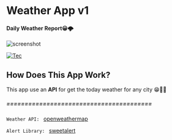 # Weather App v1
#### Daily Weather Report😀🌩️
![screenshot](https://i.ibb.co/8cyJzJS/screenshot.png "screenshot")

[![Tec](https://skillicons.dev/icons?i=html,css,js)](https://skillicons.dev)

## How Does This App Work?
This app use an **API** for get the today weather for any city 😁👨‍💻  
##### ========================================
`Weather API: ` [openweathermap](https://openweathermap.org/ "openweathermap")

`Alert Library: ` [sweetalert](https://sweetalert.js.org/ "sweetalert")
